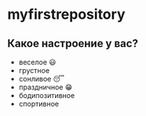 # myfirstrepository

## Какое настроение у вас?

* веселое  :smiley:
* грустное
* сонливое :sleeping:
* праздничное :grin:
* бодипозитивное
* спортивное



